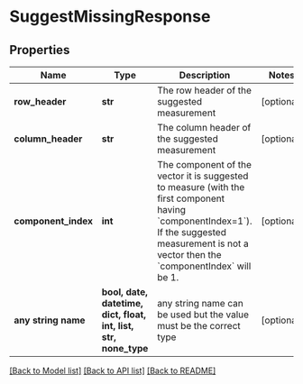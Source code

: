 # SuggestMissingResponse


## Properties
Name | Type | Description | Notes
------------ | ------------- | ------------- | -------------
**row_header** | **str** | The row header of the suggested measurement | [optional] 
**column_header** | **str** | The column header of the suggested measurement | [optional] 
**component_index** | **int** | The component of the vector it is suggested to measure (with the first component having &#x60;componentIndex&#x3D;1&#x60;).  If the suggested measurement is not a vector then the &#x60;componentIndex&#x60; will be 1. | [optional] 
**any string name** | **bool, date, datetime, dict, float, int, list, str, none_type** | any string name can be used but the value must be the correct type | [optional]

[[Back to Model list]](../README.md#documentation-for-models) [[Back to API list]](../README.md#documentation-for-api-endpoints) [[Back to README]](../README.md)


